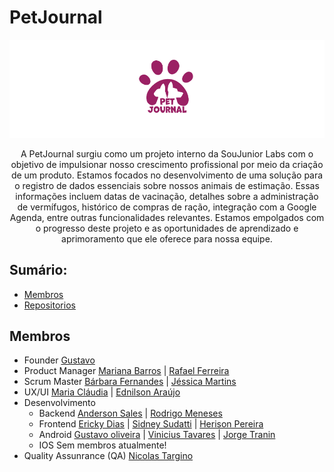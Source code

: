 # PetJournal 
![Details web](logo-petjournal.png)

<p align="center">A PetJournal surgiu como um projeto interno da SouJunior Labs com o objetivo de impulsionar nosso crescimento profissional por meio da criação de um produto. Estamos focados no desenvolvimento de uma solução para o registro de dados essenciais sobre nossos animais de estimação. Essas informações incluem datas de vacinação, detalhes sobre a administração de vermífugos, histórico de compras de ração, integração com a Google Agenda, entre outras funcionalidades relevantes. Estamos empolgados com o progresso deste projeto e as oportunidades de aprendizado e aprimoramento que ele oferece para nossa equipe.</p>


## Sumário: 
 - [Membros](#membros)
 - [Repositorios](https://github.com/orgs/PetJournal/repositories)

## Membros
- Founder [Gustavo](https://www.linkedin.com/in/gusoliveira21/)
- Product Manager [Mariana Barros](https://www.linkedin.com/in/barrosmmoura/) | [Rafael Ferreira](https://www.linkedin.com/in/raafaferreira/)
- Scrum Master [Bárbara Fernandes](www.linkedin.com.br/in/febarbarasouza) | [Jéssica Martins](https://www.linkedin.com/in/j%C3%A9ssica-maria-silva-martins-354656134/)
- UX/UI [Maria Cláudia]() | [Ednilson Araújo](https://www.linkedin.com/in/ednilsonaraujo/)
- Desenvolvimento 
   - Backend [Anderson Sales](https://www.linkedin.com/in/joseandersonsales/) | [Rodrigo Meneses](https://www.linkedin.com/in/rodrigofmeneses/)
   - Frontend [Ericky Dias](https://www.linkedin.com/in/erickydias/) | [Sidney Sudatti](https://www.linkedin.com/in/sidney-sudatti/) | [Herison Pereira](https://www.linkedin.com/in/herison/)
   - Android [Gustavo oliveira](https://www.linkedin.com/in/gusoliveira21/) | [Vinicius Tavares](https://www.linkedin.com/in/vinicius-santos-b217b5168/) | [Jorge Tranin](https://www.linkedin.com/in/antonio-jorge-garcia-tranin-1566b91a2/)
   - IOS Sem membros atualmente!
- Quality Assunrance (QA) [Nicolas Targino](https://www.linkedin.com/in/nicolas-targino/) 
